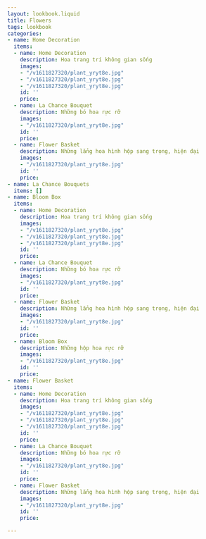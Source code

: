 ```yaml
---
layout: lookbook.liquid
title: Flowers
tags: lookbook
categories:
- name: Home Decoration
  items:
  - name: Home Decoration
    description: Hoa trang trí không gian sống
    images:
    - "/v1611827320/plant_yryt8e.jpg"
    - "/v1611827320/plant_yryt8e.jpg"
    - "/v1611827320/plant_yryt8e.jpg"
    id: ''
    price: 
  - name: La Chance Bouquet
    description: Những bó hoa rực rỡ
    images:
    - "/v1611827320/plant_yryt8e.jpg"
    id: ''
    price: 
  - name: Flower Basket
    description: Những lẳng hoa hình hộp sang trọng, hiện đại
    images:
    - "/v1611827320/plant_yryt8e.jpg"
    id: ''
    price: 
- name: La Chance Bouquets
  items: []
- name: Bloom Box
  items:
  - name: Home Decoration
    description: Hoa trang trí không gian sống
    images:
    - "/v1611827320/plant_yryt8e.jpg"
    - "/v1611827320/plant_yryt8e.jpg"
    - "/v1611827320/plant_yryt8e.jpg"
    id: ''
    price: 
  - name: La Chance Bouquet
    description: Những bó hoa rực rỡ
    images:
    - "/v1611827320/plant_yryt8e.jpg"
    id: ''
    price: 
  - name: Flower Basket
    description: Những lẳng hoa hình hộp sang trọng, hiện đại
    images:
    - "/v1611827320/plant_yryt8e.jpg"
    id: ''
    price: 
  - name: Bloom Box
    description: Những hộp hoa rực rỡ
    images:
    - "/v1611827320/plant_yryt8e.jpg"
    id: ''
    price: 
- name: Flower Basket
  items:
  - name: Home Decoration
    description: Hoa trang trí không gian sống
    images:
    - "/v1611827320/plant_yryt8e.jpg"
    - "/v1611827320/plant_yryt8e.jpg"
    - "/v1611827320/plant_yryt8e.jpg"
    id: ''
    price: 
  - name: La Chance Bouquet
    description: Những bó hoa rực rỡ
    images:
    - "/v1611827320/plant_yryt8e.jpg"
    id: ''
    price: 
  - name: Flower Basket
    description: Những lẳng hoa hình hộp sang trọng, hiện đại
    images:
    - "/v1611827320/plant_yryt8e.jpg"
    id: ''
    price: 

---
```

